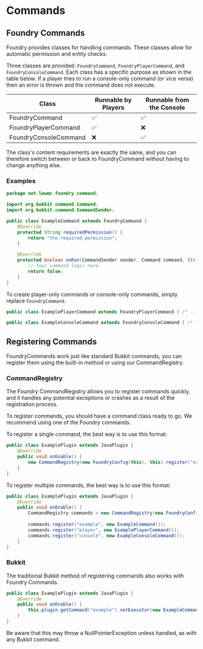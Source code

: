 # Commands

## Foundry Commands
Foundry provides classes for handling commands. These classes allow for automatic permission and entity checks.

Three classes are provided: `FoundryCommand`, `FoundryPlayerCommand`, and `FoundryConsoleCommand`.
Each class has a specific purpose as shown in the table below.
If a player tries to run a console-only command (or vice versa) then an error is thrown and the command does not execute.

| Class                 | Runnable by Players | Runnable from the Console |
|-----------------------|---------------------|---------------------------|
| FoundryCommand        | ✅                   | ✅                         |
| FoundryPlayerCommand  | ✅                   | ❌                         |
| FoundryConsoleCommand | ❌                   | ✅                         |

The class's content requirements are exactly the same, and you can therefore switch between or back to FoundryCommand without having to change anything else.

### Examples
```java
package net.lewmc.foundry.command;

import org.bukkit.command.Command;
import org.bukkit.command.CommandSender;

public class ExampleCommand extends FoundryCommand {
    @Override
    protected String requiredPermission() {
        return "the.required.permission";
    }

    @Override
    protected boolean onRun(CommandSender sender, Command command, String label, String[] args) {
        // Your command logic here.
        return false;
    }
}
```

To create player-only commands or console-only commands, simply replace `FoundryCommand`.

```java
public class ExamplePlayerCommand extends FoundryPlayerCommand { /* ... */ }
```
```java
public class ExampleConsoleCommand extends FoundryConsoleCommand { /* ... */ }
```

## Registering Commands
FoundryCommands work just like standard Bukkit commands, you can register them using the built-in method or using our CommandRegistry.

### CommandRegistry
The Foundry CommandRegistry allows you to register commands quickly, and it handles any potential exceptions or crashes as a result of the registration process.

To register commands, you should have a command class ready to go. We recommend using one of the Foundry commands.

To register a single command, the best way is to use this format:
```java
public class ExamplePlugin extends JavaPlugin {
    @Override
    public void onEnable() {
        new CommandRegistry(new FoundryConfig(this), this).register("example", new ExampleCommand());
    }
}
```

To register multiple commands, the best way is to use this format:
```java
public class ExamplePlugin extends JavaPlugin {
    @Override
    public void onEnable() {
        CommandRegistry commands = new CommandRegistry(new FoundryConfig(this), this);
        
        commands.register("example", new ExampleCommand());
        commands.register("player", new ExamplePlayerCommand());
        commands.register("console", new ExampleConsoleCommand());
    }
}
```

### Bukkit
The traditional Bukkit method of registering commands also works with Foundry Commands.

```java
public class ExamplePlugin extends JavaPlugin {
    @Override
    public void onEnable() {
        this.plugin.getCommand("example").setExecutor(new ExampleCommand());
    }
}
```

Be aware that this may throw a NullPointerException unless handled, as with any Bukkit command.